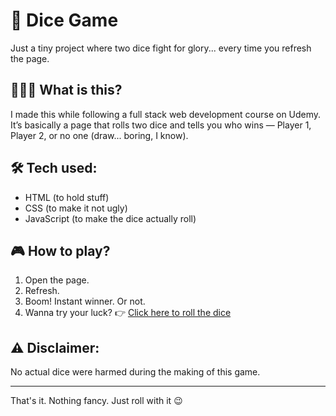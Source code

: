 # 🎲 Dice Game

Just a tiny project where two dice fight for glory... every time you refresh the page.

## 🤷🏼‍♀️ What is this?

I made this while following a full stack web development course on Udemy.  
It’s basically a page that rolls two dice and tells you who wins — Player 1, Player 2, or no one (draw... boring, I know).

## 🛠️ Tech used:

- HTML (to hold stuff)
- CSS (to make it not ugly)
- JavaScript (to make the dice actually roll)

## 🎮 How to play?

1. Open the page.
2. Refresh.
3. Boom! Instant winner. Or not.
4. Wanna try your luck?
👉 [Click here to roll the dice](jsdiceegame.netlify.app)  

## ⚠️ Disclaimer:

No actual dice were harmed during the making of this game.

---

That's it. Nothing fancy. Just roll with it 😉
